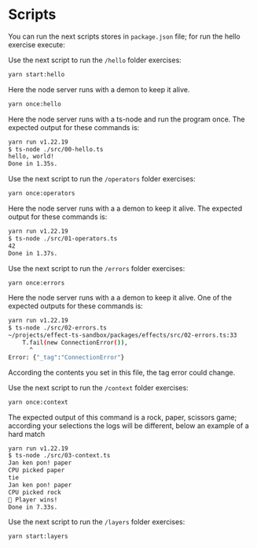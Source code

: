 Scripts
=======

You can run the next scripts stores in `package.json` file; for run the hello exercise execute:

Use the next script to run the `/hello` folder exercises:

```bash
yarn start:hello
```

Here the node server runs with a demon to keep it alive.

```bash
yarn once:hello
```

Here the node server runs with a ts-node and run the program once. The expected output for these commands is:

```sh
yarn run v1.22.19
$ ts-node ./src/00-hello.ts
hello, world!
Done in 1.35s.
```

Use the next script to run the `/operators` folder exercises:

```bash
yarn once:operators
```

Here the node server runs with a a demon to keep it alive. The expected output for these commands is:

```sh
yarn run v1.22.19
$ ts-node ./src/01-operators.ts
42
Done in 1.37s.
```

Use the next script to run the `/errors` folder exercises:

```bash
yarn once:errors
```

Here the node server runs with a a demon to keep it alive. One of the expected outputs for these commands is:

```sh
yarn run v1.22.19
$ ts-node ./src/02-errors.ts
~/projects/effect-ts-sandbox/packages/effects/src/02-errors.ts:33
    T.fail(new ConnectionError()),
      ^
Error: {"_tag":"ConnectionError"}
```

According the contents you set in this file, the tag error could change.

Use the next script to run the `/context` folder exercises:

```bash
yarn once:context
```

The expected output of this command is a rock, paper, scissors game; according your selections the logs will be different, below an example of a hard match

```sh
yarn run v1.22.19
$ ts-node ./src/03-context.ts
Jan ken pon! paper
CPU picked paper
tie
Jan ken pon! paper
CPU picked rock
🧑 Player wins!
Done in 7.33s.
```

Use the next script to run the `/layers` folder exercises:

```bash
yarn start:layers
```
